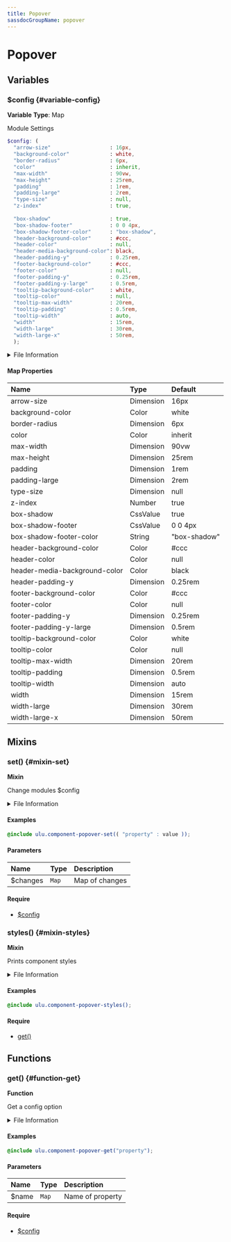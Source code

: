 ```yaml
---
title: Popover
sassdocGroupName: popover
---
```



# Popover

<div class="type-large">



</div>



## Variables




<div class="sassdoc-item-header">

###  $config {#variable-config}

  <div class="sassdoc-item-header__labels">
    <span class="tag tag--primary"><strong>Variable</strong></span> <span class="tag"><strong>Type</strong>: Map</span>
  </div>

</div>

  

Module Settings
    
    

``` scss
$config: (
  "arrow-size"                   : 16px,
  "background-color"             : white,
  "border-radius"                : 6px,
  "color"                        : inherit,
  "max-width"                    : 90vw,
  "max-height"                   : 25rem,
  "padding"                      : 1rem,
  "padding-large"                : 2rem,
  "type-size"                    : null,
  "z-index"                      : true,
  
  "box-shadow"                   : true,
  "box-shadow-footer"            : 0 0 4px,
  "box-shadow-footer-color"      : "box-shadow",
  "header-background-color"      : #ccc,
  "header-color"                 : null,
  "header-media-background-color": black,
  "header-padding-y"             : 0.25rem,
  "footer-background-color"      : #ccc,
  "footer-color"                 : null,
  "footer-padding-y"             : 0.25rem,
  "footer-padding-y-large"       : 0.5rem,
  "tooltip-background-color"     : white,
  "tooltip-color"                : null,
  "tooltip-max-width"            : 20rem,
  "tooltip-padding"              : 0.5rem,
  "tooltip-width"                : auto,
  "width"                        : 15rem,
  "width-large"                  : 30rem,
  "width-large-x"                : 50rem,
  );
```
  


<details>
  <summary>File Information</summary>
  
- **File:** _popover.scss
- **Group:** popover
- **Type:** variable
- **Lines (comments):** 30-60
- **Lines (code):** 62-93

</details>

    

#### Map Properties


|Name|Type|Default|
|:--|:--|:--|
|arrow-size|Dimension|16px|
|background-color|Color|white|
|border-radius|Dimension|6px|
|color|Color|inherit|
|max-width|Dimension|90vw|
|max-height|Dimension|25rem|
|padding|Dimension|1rem|
|padding-large|Dimension|2rem|
|type-size|Dimension|null|
|z-index|Number|true|
|box-shadow|CssValue|true|
|box-shadow-footer|CssValue|0 0 4px|
|box-shadow-footer-color|String|"box-shadow"|
|header-background-color|Color|#ccc|
|header-color|Color|null|
|header-media-background-color|Color|black|
|header-padding-y|Dimension|0.25rem|
|footer-background-color|Color|#ccc|
|footer-color|Color|null|
|footer-padding-y|Dimension|0.25rem|
|footer-padding-y-large|Dimension|0.5rem|
|tooltip-background-color|Color|white|
|tooltip-color|Color|null|
|tooltip-max-width|Dimension|20rem|
|tooltip-padding|Dimension|0.5rem|
|tooltip-width|Dimension|auto|
|width|Dimension|15rem|
|width-large|Dimension|30rem|
|width-large-x|Dimension|50rem|

    
  

## Mixins




<div class="sassdoc-item-header">

###  set() {#mixin-set}

  <div class="sassdoc-item-header__labels">
    <span class="tag tag--primary"><strong>Mixin</strong></span>
  </div>

</div>

  

Change modules $config
    
    


<details>
  <summary>File Information</summary>
  
- **File:** _popover.scss
- **Group:** popover
- **Type:** mixin
- **Lines (comments):** 95-98
- **Lines (code):** 100-102

</details>

    

#### Examples

      


``` scss
@include ulu.component-popover-set(( "property" : value ));
```
  

      

#### Parameters


|Name|Type|Description|
|:--|:--|:--|
|$changes|`Map`|Map of changes|

    

#### Require

- [$config](/sass/components/accordion/#variable-config)
  


<div class="sassdoc-item-header">

###  styles() {#mixin-styles}

  <div class="sassdoc-item-header__labels">
    <span class="tag tag--primary"><strong>Mixin</strong></span>
  </div>

</div>

  

Prints component styles
    
    


<details>
  <summary>File Information</summary>
  
- **File:** _popover.scss
- **Group:** popover
- **Type:** mixin
- **Lines (comments):** 114-116
- **Lines (code):** 118-263

</details>

    

#### Examples

      


``` scss
@include ulu.component-popover-styles();
```
  

      

#### Require

- [get()](/sass/components/accordion/#function-get)
  
  

## Functions




<div class="sassdoc-item-header">

###  get() {#function-get}

  <div class="sassdoc-item-header__labels">
    <span class="tag tag--primary"><strong>Function</strong></span>
  </div>

</div>

  

Get a config option
    
    


<details>
  <summary>File Information</summary>
  
- **File:** _popover.scss
- **Group:** popover
- **Type:** function
- **Lines (comments):** 104-107
- **Lines (code):** 109-112

</details>

    

#### Examples

      


``` scss
@include ulu.component-popover-get("property");
```
  

      

#### Parameters


|Name|Type|Description|
|:--|:--|:--|
|$name|`Map`|Name of property|

    

#### Require

- [$config](/sass/components/accordion/#variable-config)
  
  
  